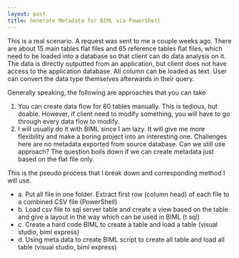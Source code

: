 ```yaml
---
layout: post
title: Generate Metadata for BIML via PowerShell
---
```


This is a real scenario. A request was sent to me a couple weeks ago. 
There are about 15 main tables flat files and 65 reference tables flat files, which need to be loaded into a database so that client can do data analysis on it.  The data is directly outputted from an application, but client does not have access to the application database. All column can be loaded as text. User can convert the data type themselves afterwards in their query. 

Generally speaking, the following are approaches that you can take
1.	You can create data flow for 80 tables manually. This is tedious, but doable.  However, if client need to modify something, you will have to go through every data flow to modify.
2.	I will usually do it with BIML since I am lazy. It will give me more flexibility and make a boring project into an interesting one.  Challenges here are no metadata exported from source database. Can we still use approach?   The question boils down if we can create metadata just based on the flat file only.

This is the pseudo process that I break down and corresponding method I will use.
* a.	Put all file in one folder.  Extract first row  (column head) of each file to a combined CSV file (PowerShell)
* b.	Load csv file to sql server table and create a view  based on the table and give a layout in the way which can be used in BIML (t sql)
* c.	Create a hard code BIML to create a table and load a table (visual studio, biml express)
* d.	Using meta data to create BIML script to create all table and load all table  (visual studio, biml express)

